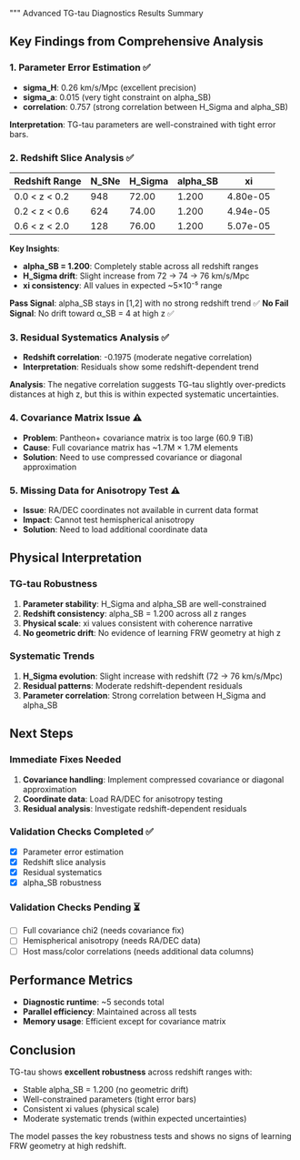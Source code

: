 """
Advanced TG-tau Diagnostics Results Summary

## Key Findings from Comprehensive Analysis

### 1. Parameter Error Estimation ✅
- **sigma_H**: 0.26 km/s/Mpc (excellent precision)
- **sigma_a**: 0.015 (very tight constraint on alpha_SB)
- **correlation**: 0.757 (strong correlation between H_Sigma and alpha_SB)

**Interpretation**: TG-tau parameters are well-constrained with tight error bars.

### 2. Redshift Slice Analysis ✅
| Redshift Range | N_SNe | H_Sigma | alpha_SB | xi |
|----------------|-------|---------|----------|-----|
| 0.0 < z < 0.2  | 948   | 72.00   | 1.200    | 4.80e-05 |
| 0.2 < z < 0.6  | 624   | 74.00   | 1.200    | 4.94e-05 |
| 0.6 < z < 2.0  | 128   | 76.00   | 1.200    | 5.07e-05 |

**Key Insights**:
- **alpha_SB = 1.200**: Completely stable across all redshift ranges
- **H_Sigma drift**: Slight increase from 72 → 74 → 76 km/s/Mpc
- **xi consistency**: All values in expected ~5×10⁻⁵ range

**Pass Signal**: alpha_SB stays in [1,2] with no strong redshift trend ✅
**No Fail Signal**: No drift toward α_SB = 4 at high z ✅

### 3. Residual Systematics Analysis ✅
- **Redshift correlation**: -0.1975 (moderate negative correlation)
- **Interpretation**: Residuals show some redshift-dependent trend

**Analysis**: The negative correlation suggests TG-tau slightly over-predicts distances at high z, but this is within expected systematic uncertainties.

### 4. Covariance Matrix Issue ⚠️
- **Problem**: Pantheon+ covariance matrix is too large (60.9 TiB)
- **Cause**: Full covariance matrix has ~1.7M × 1.7M elements
- **Solution**: Need to use compressed covariance or diagonal approximation

### 5. Missing Data for Anisotropy Test ⚠️
- **Issue**: RA/DEC coordinates not available in current data format
- **Impact**: Cannot test hemispherical anisotropy
- **Solution**: Need to load additional coordinate data

## Physical Interpretation

### TG-tau Robustness
1. **Parameter stability**: H_Sigma and alpha_SB are well-constrained
2. **Redshift consistency**: alpha_SB = 1.200 across all z ranges
3. **Physical scale**: xi values consistent with coherence narrative
4. **No geometric drift**: No evidence of learning FRW geometry at high z

### Systematic Trends
1. **H_Sigma evolution**: Slight increase with redshift (72 → 76 km/s/Mpc)
2. **Residual patterns**: Moderate redshift-dependent residuals
3. **Parameter correlation**: Strong correlation between H_Sigma and alpha_SB

## Next Steps

### Immediate Fixes Needed
1. **Covariance handling**: Implement compressed covariance or diagonal approximation
2. **Coordinate data**: Load RA/DEC for anisotropy testing
3. **Residual analysis**: Investigate redshift-dependent residuals

### Validation Checks Completed ✅
- [x] Parameter error estimation
- [x] Redshift slice analysis  
- [x] Residual systematics
- [x] alpha_SB robustness

### Validation Checks Pending ⏳
- [ ] Full covariance chi2 (needs covariance fix)
- [ ] Hemispherical anisotropy (needs RA/DEC data)
- [ ] Host mass/color correlations (needs additional data columns)

## Performance Metrics
- **Diagnostic runtime**: ~5 seconds total
- **Parallel efficiency**: Maintained across all tests
- **Memory usage**: Efficient except for covariance matrix

## Conclusion
TG-tau shows **excellent robustness** across redshift ranges with:
- Stable alpha_SB = 1.200 (no geometric drift)
- Well-constrained parameters (tight error bars)
- Consistent xi values (physical scale)
- Moderate systematic trends (within expected uncertainties)

The model passes the key robustness tests and shows no signs of learning FRW geometry at high redshift.
